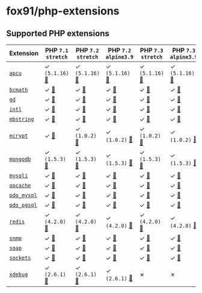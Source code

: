 # fox91/php-extensions

## Supported PHP extensions

Extension | PHP `7.1` `stretch` | PHP `7.2` `stretch` | PHP `7.2` `alpine3.9` | PHP `7.3` `stretch` | PHP `7.3` `alpine3.9`
----------|---------------------|---------------------|-----------------------|---------------------|----------------------
[`apcu`](https://php.net/apcu) | ✓ `(5.1.16)` [:whale:](https://github.com/fox91/docker-php-extensions/blob/master/7.1/stretch/pecl_apcu/Dockerfile) | ✓ `(5.1.16)` [:whale:](https://github.com/fox91/docker-php-extensions/blob/master/7.2/stretch/pecl_apcu/Dockerfile) | ✓ `(5.1.16)` [:whale:](https://github.com/fox91/docker-php-extensions/blob/master/7.2/alpine3.9/pecl_apcu/Dockerfile) | ✓ `(5.1.16)` [:whale:](https://github.com/fox91/docker-php-extensions/blob/master/7.3/stretch/pecl_apcu/Dockerfile) | ✓ `(5.1.16)` [:whale:](https://github.com/fox91/docker-php-extensions/blob/master/7.3/alpine3.9/pecl_apcu/Dockerfile)
[`bcmath`](https://php.net/bcmath) | ✓ [:whale:](https://github.com/fox91/docker-php-extensions/blob/master/7.1/stretch/bcmath/Dockerfile) | ✓ [:whale:](https://github.com/fox91/docker-php-extensions/blob/master/7.2/stretch/bcmath/Dockerfile) | ✓ [:whale:](https://github.com/fox91/docker-php-extensions/blob/master/7.2/alpine3.9/bcmath/Dockerfile) | ✓ [:whale:](https://github.com/fox91/docker-php-extensions/blob/master/7.3/stretch/bcmath/Dockerfile) | ✓ [:whale:](https://github.com/fox91/docker-php-extensions/blob/master/7.3/alpine3.9/bcmath/Dockerfile)
[`gd`](https://php.net/gd) | ✓ [:whale:](https://github.com/fox91/docker-php-extensions/blob/master/7.1/stretch/gd/Dockerfile) | ✓ [:whale:](https://github.com/fox91/docker-php-extensions/blob/master/7.2/stretch/gd/Dockerfile) | ✓ [:whale:](https://github.com/fox91/docker-php-extensions/blob/master/7.2/alpine3.9/gd/Dockerfile) | ✓ [:whale:](https://github.com/fox91/docker-php-extensions/blob/master/7.3/stretch/gd/Dockerfile) | ✓ [:whale:](https://github.com/fox91/docker-php-extensions/blob/master/7.3/alpine3.9/gd/Dockerfile)
[`intl`](https://php.net/intl) | ✓ [:whale:](https://github.com/fox91/docker-php-extensions/blob/master/7.1/stretch/intl/Dockerfile) | ✓ [:whale:](https://github.com/fox91/docker-php-extensions/blob/master/7.2/stretch/intl/Dockerfile) | ✓ [:whale:](https://github.com/fox91/docker-php-extensions/blob/master/7.2/alpine3.9/intl/Dockerfile) | ✓ [:whale:](https://github.com/fox91/docker-php-extensions/blob/master/7.3/stretch/intl/Dockerfile) | ✓ [:whale:](https://github.com/fox91/docker-php-extensions/blob/master/7.3/alpine3.9/intl/Dockerfile)
[`mbstring`](https://php.net/mbstring) | ✓ [:whale:](https://github.com/fox91/docker-php-extensions/blob/master/7.1/stretch/mbstring/Dockerfile) | ✓ [:whale:](https://github.com/fox91/docker-php-extensions/blob/master/7.2/stretch/mbstring/Dockerfile) | ✓ [:whale:](https://github.com/fox91/docker-php-extensions/blob/master/7.2/alpine3.9/mbstring/Dockerfile) | ✓ [:whale:](https://github.com/fox91/docker-php-extensions/blob/master/7.3/stretch/mbstring/Dockerfile) | ✓ [:whale:](https://github.com/fox91/docker-php-extensions/blob/master/7.3/alpine3.9/mbstring/Dockerfile)
[`mcrypt`](https://php.net/mcrypt) | ✓ [:whale:](https://github.com/fox91/docker-php-extensions/blob/master/7.1/stretch/mcrypt/Dockerfile) | ✓ `(1.0.2)` [:whale:](https://github.com/fox91/docker-php-extensions/blob/master/7.2/stretch/pecl_mcrypt/Dockerfile) | ✓ `(1.0.2)` [:whale:](https://github.com/fox91/docker-php-extensions/blob/master/7.2/alpine3.9/pecl_mcrypt/Dockerfile) | ✓ `(1.0.2)` [:whale:](https://github.com/fox91/docker-php-extensions/blob/master/7.3/stretch/pecl_mcrypt/Dockerfile) | ✓ `(1.0.2)` [:whale:](https://github.com/fox91/docker-php-extensions/blob/master/7.3/alpine3.9/pecl_mcrypt/Dockerfile)
[`mongodb`](https://php.net/mongodb) | ✓ `(1.5.3)` [:whale:](https://github.com/fox91/docker-php-extensions/blob/master/7.1/stretch/pecl_mongodb/Dockerfile) | ✓ `(1.5.3)` [:whale:](https://github.com/fox91/docker-php-extensions/blob/master/7.2/stretch/pecl_mongodb/Dockerfile) | ✓ `(1.5.3)` [:whale:](https://github.com/fox91/docker-php-extensions/blob/master/7.2/alpine3.9/pecl_mongodb/Dockerfile) | ✓ `(1.5.3)` [:whale:](https://github.com/fox91/docker-php-extensions/blob/master/7.3/stretch/pecl_mongodb/Dockerfile) | ✓ `(1.5.3)` [:whale:](https://github.com/fox91/docker-php-extensions/blob/master/7.3/alpine3.9/pecl_mongodb/Dockerfile)
[`mysqli`](https://php.net/mysqli) | ✓ [:whale:](https://github.com/fox91/docker-php-extensions/blob/master/7.1/stretch/mysqli/Dockerfile) | ✓ [:whale:](https://github.com/fox91/docker-php-extensions/blob/master/7.2/stretch/mysqli/Dockerfile) | ✓ [:whale:](https://github.com/fox91/docker-php-extensions/blob/master/7.2/alpine3.9/mysqli/Dockerfile) | ✓ [:whale:](https://github.com/fox91/docker-php-extensions/blob/master/7.3/stretch/mysqli/Dockerfile) | ✓ [:whale:](https://github.com/fox91/docker-php-extensions/blob/master/7.3/alpine3.9/mysqli/Dockerfile)
[`opcache`](https://php.net/opcache) | ✓ [:whale:](https://github.com/fox91/docker-php-extensions/blob/master/7.1/stretch/opcache/Dockerfile) | ✓ [:whale:](https://github.com/fox91/docker-php-extensions/blob/master/7.2/stretch/opcache/Dockerfile) | ✓ [:whale:](https://github.com/fox91/docker-php-extensions/blob/master/7.2/alpine3.9/opcache/Dockerfile) | ✓ [:whale:](https://github.com/fox91/docker-php-extensions/blob/master/7.3/stretch/opcache/Dockerfile) | ✓ [:whale:](https://github.com/fox91/docker-php-extensions/blob/master/7.3/alpine3.9/opcache/Dockerfile)
[`pdo_mysql`](https://php.net/pdo_mysql) | ✓ [:whale:](https://github.com/fox91/docker-php-extensions/blob/master/7.1/stretch/pdo_mysql/Dockerfile) | ✓ [:whale:](https://github.com/fox91/docker-php-extensions/blob/master/7.2/stretch/pdo_mysql/Dockerfile) | ✓ [:whale:](https://github.com/fox91/docker-php-extensions/blob/master/7.2/alpine3.9/pdo_mysql/Dockerfile) | ✓ [:whale:](https://github.com/fox91/docker-php-extensions/blob/master/7.3/stretch/pdo_mysql/Dockerfile) | ✓ [:whale:](https://github.com/fox91/docker-php-extensions/blob/master/7.3/alpine3.9/pdo_mysql/Dockerfile)
[`pdo_pgsql`](https://php.net/pdo_pgsql) | ✓ [:whale:](https://github.com/fox91/docker-php-extensions/blob/master/7.1/stretch/pdo_pgsql/Dockerfile) | ✓ [:whale:](https://github.com/fox91/docker-php-extensions/blob/master/7.2/stretch/pdo_pgsql/Dockerfile) | ✓ [:whale:](https://github.com/fox91/docker-php-extensions/blob/master/7.2/alpine3.9/pdo_pgsql/Dockerfile) | ✓ [:whale:](https://github.com/fox91/docker-php-extensions/blob/master/7.3/stretch/pdo_pgsql/Dockerfile) | ✓ [:whale:](https://github.com/fox91/docker-php-extensions/blob/master/7.3/alpine3.9/pdo_pgsql/Dockerfile)
[`redis`](https://pecl.php.net/redis) | ✓ `(4.2.0)` [:whale:](https://github.com/fox91/docker-php-extensions/blob/master/7.1/stretch/pecl_redis/Dockerfile) | ✓ `(4.2.0)` [:whale:](https://github.com/fox91/docker-php-extensions/blob/master/7.2/stretch/pecl_redis/Dockerfile) | ✓ `(4.2.0)` [:whale:](https://github.com/fox91/docker-php-extensions/blob/master/7.2/alpine3.9/pecl_redis/Dockerfile) | ✓ `(4.2.0)` [:whale:](https://github.com/fox91/docker-php-extensions/blob/master/7.3/stretch/pecl_redis/Dockerfile) | ✓ `(4.2.0)` [:whale:](https://github.com/fox91/docker-php-extensions/blob/master/7.3/alpine3.9/pecl_redis/Dockerfile)
[`snmp`](https://php.net/snmp) | ✓ [:whale:](https://github.com/fox91/docker-php-extensions/blob/master/7.1/stretch/snmp/Dockerfile) | ✓ [:whale:](https://github.com/fox91/docker-php-extensions/blob/master/7.2/stretch/snmp/Dockerfile) | ✓ [:whale:](https://github.com/fox91/docker-php-extensions/blob/master/7.2/alpine3.9/snmp/Dockerfile) | ✓ [:whale:](https://github.com/fox91/docker-php-extensions/blob/master/7.3/stretch/snmp/Dockerfile) | ✓ [:whale:](https://github.com/fox91/docker-php-extensions/blob/master/7.3/alpine3.9/snmp/Dockerfile)
[`soap`](https://php.net/soap) | ✓ [:whale:](https://github.com/fox91/docker-php-extensions/blob/master/7.1/stretch/soap/Dockerfile) | ✓ [:whale:](https://github.com/fox91/docker-php-extensions/blob/master/7.2/stretch/soap/Dockerfile) | ✓ [:whale:](https://github.com/fox91/docker-php-extensions/blob/master/7.2/alpine3.9/soap/Dockerfile) | ✓ [:whale:](https://github.com/fox91/docker-php-extensions/blob/master/7.3/stretch/soap/Dockerfile) | ✓ [:whale:](https://github.com/fox91/docker-php-extensions/blob/master/7.3/alpine3.9/soap/Dockerfile)
[`sockets`](https://php.net/sockets) | ✓ [:whale:](https://github.com/fox91/docker-php-extensions/blob/master/7.1/stretch/sockets/Dockerfile) | ✓ [:whale:](https://github.com/fox91/docker-php-extensions/blob/master/7.2/stretch/sockets/Dockerfile) | ✓ [:whale:](https://github.com/fox91/docker-php-extensions/blob/master/7.2/alpine3.9/sockets/Dockerfile) | ✓ [:whale:](https://github.com/fox91/docker-php-extensions/blob/master/7.3/stretch/sockets/Dockerfile) | ✓ [:whale:](https://github.com/fox91/docker-php-extensions/blob/master/7.3/alpine3.9/sockets/Dockerfile)
[`xdebug`](https://pecl.php.net/package/xdebug) | ✓ `(2.6.1)` [:whale:](https://github.com/fox91/docker-php-extensions/blob/master/7.1/stretch/pecl_xdebug/Dockerfile) | ✓ `(2.6.1)` [:whale:](https://github.com/fox91/docker-php-extensions/blob/master/7.2/stretch/pecl_xdebug/Dockerfile) | ✓ `(2.6.1)` [:whale:](https://github.com/fox91/docker-php-extensions/blob/master/7.2/alpine3.9/pecl_xdebug/Dockerfile) | ✗ | ✗
